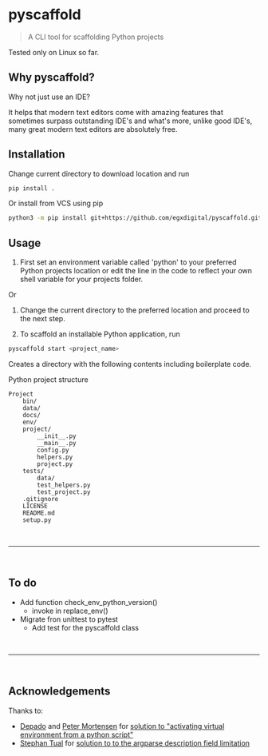 # pyscaffold

> A CLI tool for scaffolding Python projects

Tested only on Linux so far.

## Why pyscaffold?

Why not just use an IDE?

It helps that modern text editors come with amazing features that sometimes surpass outstanding IDE's and what's more, unlike good IDE's, many great modern text editors are absolutely free.

## Installation

Change current directory to download location and run

```bash
pip install .
```

Or install from VCS using pip

```bash
python3 -m pip install git+https://github.com/egxdigital/pyscaffold.git#egg=Pyscaffold
```

## Usage

1. First set an environment variable called 'python' to your preferred Python projects location or edit the line in the code to reflect your own shell variable for your projects folder.

Or 

1. Change the current directory to the preferred location and proceed to the next step.

2. To scaffold an installable Python application, run

```bash
pyscaffold start <project_name>
```

Creates a directory with the following contents including boilerplate code.

Python project structure
```
Project
    bin/
    data/
    docs/
    env/
    project/
        __init__.py
        __main__.py
        config.py
        helpers.py
        project.py
    tests/
        data/
        test_helpers.py
        test_project.py
    .gitignore
    LICENSE
    README.md
    setup.py
```
<br>

---

<br>

## To do

- Add function check_env_python_version()
    - invoke in replace_env()
- Migrate fron unittest to pytest
    - Add test for the pyscaffold class

<br>

---

<br>

## Acknowledgements

Thanks to:
- [Depado](https://github.com/Depado) and [Peter Mortensen](https://github.com/PeterMortensen) for [solution to "activating virtual environment from a python script"](https://stackoverflow.com/a/18037819)
- [Stephan Tual](https://github.com/stephantual) for [solution to to the argparse description field limitation](https://stackoverflow.com/a/15721870)